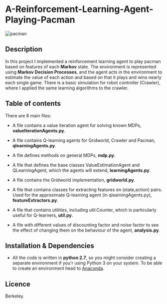 # A-Reinforcement-Learning-Agent-Playing-Pacman

![pacman](https://user-images.githubusercontent.com/19307995/36691106-ee85eb2c-1b3c-11e8-886f-462adba3231c.png)


## Description
In this project I implemented a reinforcement learning agent to play pacman based on features of each **Markov** state. The environment is 
represented using **Markov Decision Processes**, and the agent acts in the environment to estimate the value of each action and based on 
that it plays and wins nearly each single game. There is a basic simulation for robot controller (Crawler), where I applied the same learning algorithms to the crawler.



## Table of contents

There are 8 main files:

+ A file contains a value iteration agent for solving known MDPs, **valueIterationAgents.py**.

+ A file contains Q-learning agents for Gridworld, Crawler and Pacman, **qlearningAgents.py**.

+ A file defines methods on general MDPs, **mdp.py**.

+ A file that defines the base classes ValueEstimationAgent and QLearningAgent, which the agents will extend, **learningAgents.py**.

+ A file contains the Gridworld implementation, **gridworld.py**.

+ A file that contains classes for extracting features on (state,action) pairs. Used for the approximate Q-learning agent (in qlearningAgents.py), **featureExtractors.py**.

+ A file that contains utilities, including util.Counter, which is particularly useful for Q-learners, **util.py**.


+ A file with different values of discounting factor and noise factor to see the effect of changing them on the behaviour of the agent,   **analysis.py**.


## Installation & Dependencies
+ All the code is written in **python 2.7**, so you might consider creating a separate environment if you'r using Python 3 on your system. To be able to create an environment head to [Anaconda](https://anaconda.org/).


## Licence

Berkeley.
